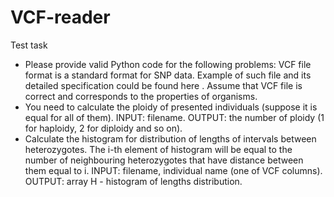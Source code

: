 # VCF-reader
Test task

- Please provide valid Python code for the following problems:
VCF file format is a standard format for SNP data. Example of such file and its
detailed specification could be found here . Assume that VCF file is correct and
corresponds to the properties of organisms.
- You need to calculate the ploidy of presented individuals (suppose it is equal
for all of them).
INPUT: filename.
OUTPUT: the number of ploidy (1 for haploidy, 2 for diploidy and so on).
- Calculate the histogram for distribution of lengths of intervals between
heterozygotes. The i-th element of histogram will be equal to the number of
neighbouring heterozygotes that have distance between them equal to i.
INPUT: filename, individual name (one of VCF columns).
OUTPUT: array H - histogram of lengths distribution.
